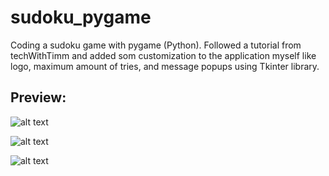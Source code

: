 # sudoku_pygame
Coding a sudoku game with pygame (Python). Followed a tutorial from techWithTimm and added som customization to the application myself like logo, maximum amount of tries, and message popups using Tkinter library.


<h2>Preview:</h2>

![alt text](https://github.com/borgebjornar/sudoku_pygame/blob/main/preview1.png?raw=true)

![alt text](https://github.com/borgebjornar/sudoku_pygame/blob/main/preview2.png?raw=true)

![alt text](https://github.com/borgebjornar/sudoku_pygame/blob/main/preview3.png?raw=true)